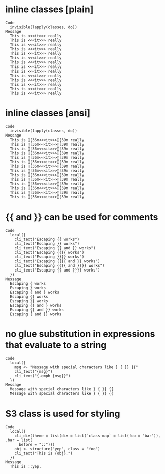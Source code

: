 # inline classes [plain]

    Code
      invisible(lapply(classes, do))
    Message
      This is <<<it>>> really
      This is <<<it>>> really
      This is <<<it>>> really
      This is <<<it>>> really
      This is <<<it>>> really
      This is <<<it>>> really
      This is <<<it>>> really
      This is <<<it>>> really
      This is <<<it>>> really
      This is <<<it>>> really
      This is <<<it>>> really
      This is <<<it>>> really
      This is <<<it>>> really
      This is <<<it>>> really

# inline classes [ansi]

    Code
      invisible(lapply(classes, do))
    Message
      This is [36m<<<it>>>[39m really
      This is [36m<<<it>>>[39m really
      This is [36m<<<it>>>[39m really
      This is [36m<<<it>>>[39m really
      This is [36m<<<it>>>[39m really
      This is [36m<<<it>>>[39m really
      This is [36m<<<it>>>[39m really
      This is [36m<<<it>>>[39m really
      This is [36m<<<it>>>[39m really
      This is [36m<<<it>>>[39m really
      This is [36m<<<it>>>[39m really
      This is [36m<<<it>>>[39m really
      This is [36m<<<it>>>[39m really
      This is [36m<<<it>>>[39m really

# {{ and }} can be used for comments

    Code
      local({
        cli_text("Escaping {{ works")
        cli_text("Escaping }} works")
        cli_text("Escaping {{ and }} works")
        cli_text("Escaping {{{{ works")
        cli_text("Escaping }}}} works")
        cli_text("Escaping {{{{ and }} works")
        cli_text("Escaping {{{{ and }}}} works")
        cli_text("Escaping {{ and }}}} works")
      })
    Message
      Escaping { works
      Escaping } works
      Escaping { and } works
      Escaping {{ works
      Escaping }} works
      Escaping {{ and } works
      Escaping {{ and }} works
      Escaping { and }} works

# no glue substitution in expressions that evaluate to a string

    Code
      local({
        msg <- "Message with special characters like } { }} {{"
        cli_text("{msg}")
        cli_text("{.emph {msg}}")
      })
    Message
      Message with special characters like } { }} {{
      Message with special characters like } { }} {{

# S3 class is used for styling

    Code
      local({
        cli_div(theme = list(div = list(`class-map` = list(foo = "bar")), .bar = list(
          before = "::")))
        obj <- structure("yep", class = "foo")
        cli_text("This is {obj}.")
      })
    Message
      This is ::yep.

